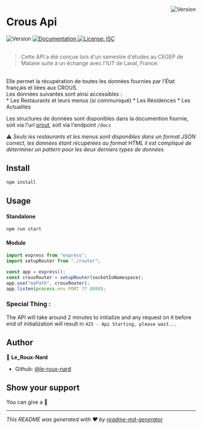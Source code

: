 <p>
  <img alt="Version" src="https://api.gouv.fr/images/api-logo/logo-cnous.png" align="right"/>
  <h1 align="left">Crous Api</h1>
</p>
<p>
  <img alt="Version" src="https://img.shields.io/badge/version-1.0-blue.svg?cacheSeconds=2592000" />
  <a href="" target="_blank">
    <img alt="Documentation" src="https://img.shields.io/badge/documentation-yes-brightgreen.svg" />
  </a>
  <a href="#" target="_blank">
    <img alt="License: ISC" src="https://img.shields.io/badge/License-ISC-yellow.svg" />
  </a>
  <br/>
  <br/>
</p>

> Cette API a été conçue lors d'un semestre d'études au CEGEP de Matane suite à un échange avec l'IUT de Laval, France.
<br/>
Elle permet la récupération de toutes les données fournies par l'État français et liées aux CROUS. 
<br/>
Les données suivantes sont ainsi accessibles : 
<br/>
* Les Restaurants et leurs menus (si communiqué)
* Les Résidences
* Les Actualités

Les structures de données sont disponibles dans la documention fournie, soit via l'url [prout](), soit via l'endpoint `/docs`

⚠ *Seuls les restaurants et les menus sont disponibles dans un format JSON correct, les données étant récupérées au format HTML il est compliqué de déterminer un pattern pour les deux derniers types de données*

## Install

```sh
npm install
```

## Usage

#### Standalone

```sh
npm run start
```

#### Module

```ts
import express from "express";
import setupRouter from "./router";

const app = express();
const crousRouter = setupRouter(socketIoNamespace);
app.use("myPath", crousRouter);
app.listen(process.env.PORT ?? 8080);
```

### **Special Thing :**
The API will take around 2 minutes to initialize and any request on it before end of initialization will result in `425 - Api Starting, please wait...`

## Author

👤 **Le_Roux-Nard**

<!-- -   Website: ... -->
-   Github: [@le-roux-nard](https://github.com/le-roux-nard)

## Show your support

You can give a 🌟

---

_This README was generated with ❤️ by [readme-md-generator](https://github.com/kefranabg/readme-md-generator)_

